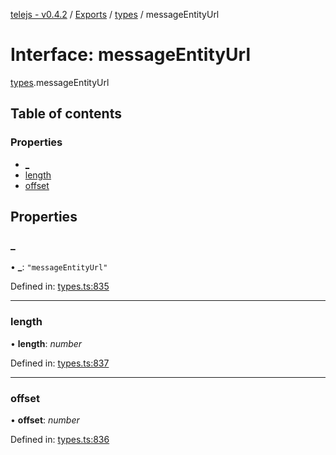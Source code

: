 [telejs - v0.4.2](../README.md) / [Exports](../modules.md) / [types](../modules/types.md) / messageEntityUrl

# Interface: messageEntityUrl

[types](../modules/types.md).messageEntityUrl

## Table of contents

### Properties

- [\_](types.messageentityurl.md#_)
- [length](types.messageentityurl.md#length)
- [offset](types.messageentityurl.md#offset)

## Properties

### \_

• **\_**: ``"messageEntityUrl"``

Defined in: [types.ts:835](https://github.com/telejs/telejs/blob/64a8dcf/src/types.ts#L835)

___

### length

• **length**: *number*

Defined in: [types.ts:837](https://github.com/telejs/telejs/blob/64a8dcf/src/types.ts#L837)

___

### offset

• **offset**: *number*

Defined in: [types.ts:836](https://github.com/telejs/telejs/blob/64a8dcf/src/types.ts#L836)
